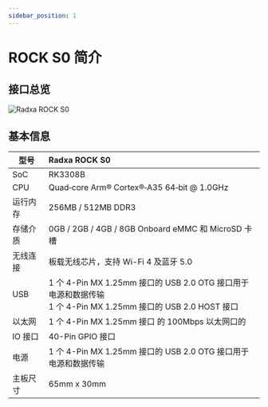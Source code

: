 ```yaml
---
sidebar_position: 1
---
```


# ROCK S0 简介

## 接口总览

![Radxa ROCK S0](/img/rockpi/s0/mark_rock_pi_s0.webp)

## 基本信息

| 型号     | Radxa ROCK S0                                                                                                     |
| -------- | :---------------------------------------------------------------------------------------------------------------- |
| SoC      | RK3308B                                                                                                           |
| CPU      | Quad‑core Arm® Cortex®‑A35 64‑bit @ 1.0GHz                                                                      |
| 运行内存 | 256MB / 512MB DDR3                                                                                                |
| 存储介质 | 0GB / 2GB / 4GB / 8GB Onboard eMMC 和 MicroSD 卡槽                                                                |
| 无线连接 | 板载无线芯片，支持 Wi-Fi 4 及蓝牙 5.0                                                                             |
| USB      | 1 个 4-Pin MX 1.25mm 接口的 USB 2.0 OTG 接口用于电源和数据传输 <br/>1 个 4-Pin MX 1.25mm 接口的 USB 2.0 HOST 接口 |
| 以太网   | 1 个 4-Pin MX 1.25mm 接口 的 100Mbps 以太网口的                                                                   |
| IO 接口  | 40-Pin GPIO 接口                                                                                                  |
| 电源     | 1 个 4-Pin MX 1.25mm 接口的 USB 2.0 OTG 接口用于电源和数据传输                                                    |
| 主板尺寸 | 65mm x 30mm                                                                                                       |
